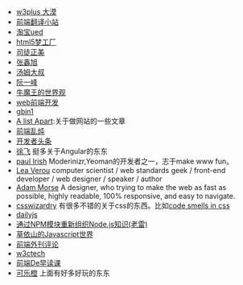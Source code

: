* [w3plus 大漠](http://www.w3cplus.com/)
* [前端翻译小站](http://www.trans4fun.org/)
* [淘宝ued](http://ued.taobao.com/blog/category/bowen/frontend/)
* [html5梦工厂](http://www.html5dw.com/index/develop/)
* [司徒正美](http://www.cnblogs.com/rubylouvre)
* [张鑫旭](http://www.zhangxinxu.com/wordpress/)
* [汤姆大叔](http://www.cnblogs.com/TomXu/)
* [阮一峰](http://www.ruanyifeng.com/blog/)
* [牛魔王的世界观](http://www.niumowang.org/)
* [web前端开发](http://www.css88.com/)
* [gbin1](http://www.gbin1.com/)
* [A list Apart](http://alistapart.com/topics):关于做网站的一些文章
* [前端乱炖](http://www.html-js.com/)
* [开发者头条](http://toutiao.io/)
* [徐飞](https://github.com/xufei/blog/issues/) 挺多关于Angular的东东
* [paul Irish](http://www.paulirish.com/) Moderinizr,Yeoman的开发者之一，志于make www fun。
* [Lea Verou](http://lea.verou.me/) computer scientist / web standards geek / front-end developer / web designer / speaker / author
* [Adam Morse](http://mrmrs.cc/) A designer, who trying to make the web as fast as possible, highly readable, 100% responsive, and easy to navigate.
* [csswizardry](http://csswizardry.com/) 有很多不错的关于css的东西。比如[code smells in css](http://csswizardry.com/2012/11/code-smells-in-css/)
* [dailyjs](http://dailyjs.com/)
* [通过NPM模块重新组织Node.js知识(老雷)](http://aroundnode.org/)
* [草依山的Javascript世界](http://jser.me/)
* [前端外刊评论](http://zhuanlan.zhihu.com/FrontendMagazine)
* [w3ctech](http://www.w3ctech.com/)
* [前端De早读课](http://www.zaoduke.net/)
* [可乐橙](http://colachan.com/) 上面有好多好玩的东东


